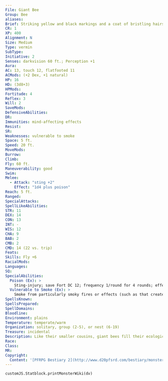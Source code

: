 ```yaml
---
File: Giant Bee
Group: Bee
aliases: 
Brief: Striking yellow and black markings and a coat of bristling hairs cover this immense bee. Its stinger is the size of a dagger blade.
CR: 1
XP: 400
Alignment: N
Size: Medium
Type: vermin
SubType: 
Initiative: 2
Senses: darkvision 60 ft.; Perception +1
Aura: 
AC: 13, touch 12, flatfooted 11
ACMods: (+2 Dex, +1 natural)
HP: 16
HD: (3d8+3)
HPMods: 
Fortitude: 4
Reflex: 3
Will: 2
SaveMods: 
DefensiveAbilities: 
DR: 
Immunities: mind-affecting effects
Resist: 
SR: 
Weaknesses: vulnerable to smoke
Space: 5 ft.
Speed: 20 ft.
MoveMods: 
Burrow: 
Climb: 
Fly: 60 ft.
Maneuverability: good
Swim: 
Melee: 
  - Attack: "sting +2"
    Effect: "1d4 plus poison"
Reach: 5 ft.
Ranged: 
SpecialAttacks: 
SpellLikeAbilities: 
STR: 11
DEX: 14
CON: 13
INT: -
WIS: 12
CHA: 9
BAB: 2
CMB: 2
CMD: 14 (22 vs. trip)
Feats: 
Skills: Fly +6
RacialMods: 
Languages: 
SQ: 
SpecialAbilities:
  Poison (Ex): >
    Sting-injury; save Fort DC 12; frequency 1/round for 4 rounds; effect 1d2 Str; cure 1 save.
  Vulnerable to Smoke (Ex): >
    Smoke from particularly smoky fires or effects (such as that created by a pyrotechnics spell) causes a giant bee to become nauseated if it fails a DC 14 Fortitude save. This condition persists as long as the giant bee remains in the smoke, plus 1d4 rounds.
SpellsKnown: 
SpellsPrepared: 
SpellDomains: 
Bloodline: 
Environment: plains
Temperature: temperate/warm
Organization: solitary, group (2-5), or nest (6-19)
Treasure: incidental
Description: Like their smaller cousins, giant bees fill their ecological niche by playing matchmaker for a vast array of flowering plant life. As a giant bee feeds on plant nectars, clumps of pollen attach to the coarse hairs covering its body and legs.  Giant bees grow to approximately 5 feet in length, with a similar wingspan. These creatures weigh 60 pounds and live in their adult form for nearly 10 years. Giant bees' stingers are not barbed like those of their diminutive counterparts, so these creatures can sting foes repeatedly and do not die after one sting.  Giant Bumblebee (CR 2) These bulky and aggressive giant bees have the advanced creature simple template. Their venom is deadly, and deals Constitution damage rather than Strength damage.
Race: 
Class: 
MR: 
Copyright:
  Content: '[PFRPG Bestiary 2](http://www.d20pfsrd.com/bestiary/monster-listings/vermin/bee-giant)'
---
```

```dataviewjs
customJS.Statblock.printMonsterWiki(dv)
```
